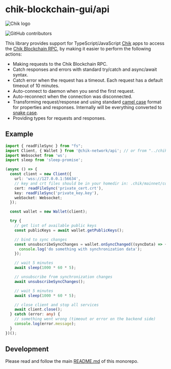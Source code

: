 # chik-blockchain-gui/api

![Chik logo](https://www.chiknetwork.org/wp-content/uploads/2022/09/chik-logo.svg)

![GitHub contributors](https://img.shields.io/github/contributors/Chik-Network/chik-blockchain-gui?logo=GitHub)

This library provides support for TypeScript/JavaScript [Chik](https://www.chiknetwork.org) apps to access the [Chik Blockchain RPC](https://docs.chiknetwork.org/rpc/), by making it easier to perform the following actions:

- Making requests to the Chik Blockchain RPC.
- Catch responses and errors with standard try/catch and async/await syntax.
- Catch error when the request has a timeout. Each request has a default timeout of 10 minutes.
- Auto-connect to daemon when you send the first request.
- Auto-reconnect when the connection was disconnected.
- Transforming request/response and using standard [camel case](https://en.wikipedia.org/wiki/Camel_case) format for properties and responses. Internally will be everything converted to [snake case](https://en.wikipedia.org/wiki/Snake_case).
- Providing types for requests and responses.

## Example

```ts
import { readFileSync } from "fs";
import Client, { Wallet } from '@chik-network/api'; // or from "../chik-blockchain/chik-blockchain-gui/packages/api";
import Websocket from 'ws';
import sleep from 'sleep-promise';

(async () => {
  const client = new Client({
    url: 'wss://127.0.0.1:56634',
    // key and crt files should be in your homedir in: .chik/mainnet/config/ssl/daemon/
    cert: readFileSync('private_cert.crt'),
    key: readFileSync('private_key.key'),
    webSocket: Websocket;
  });

  const wallet = new Wallet(client);

  try {
    // get list of available public keys
    const publicKeys = await wallet.getPublicKeys();

    // bind to sync changes
    const unsubscribeSyncChanges = wallet.onSyncChanged((syncData) => {
      console.log('do something with synchronization data');
    });

    // wait 5 minutes
    await sleep(1000 * 60 * 5);

    // unsubscribe from synchronization changes
    await unsubscribeSyncChanges();

    // wait 5 minutes
    await sleep(1000 * 60 * 5);

    // close client and stop all services
    await client.close();
  } catch (error: any) {
    // something went wrong (timeout or error on the backend side)
    console.log(error.message);
  }
})();
```

## Development

Please read and follow the main [README.md](https://github.com/Chik-Network/chik-blockchain-gui) of this monorepo.
